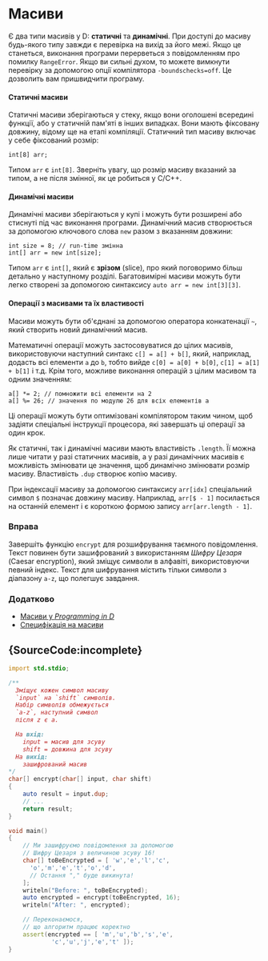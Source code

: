 # Масиви

Є два типи масивів у D: **статичні** та **динамічні**. При доступі до
масиву будь-якого типу завжди є перевірка на вихiд за його межі.
Якщо це станеться, виконання програми перерветься з повідомленням про
помилку `RangeError`. Якщо ви сильні духом, то можете вимкнути перевiрку
за допомогою опцiї компілятора `-boundschecks=off`. Це дозволить вам
пришвидчити програму.

#### Статичнi масиви

Статичні масиви зберігаються у стеку, якщо вони оголошені всередині функції,
або у статичній пам'яті в інших випадках. Вони мають фіксовану довжину,
відому ще на етапі компіляції. Статичний тип масиву включає у себе
фіксований розмір:

    int[8] arr;

Типом `arr` є `int[8]`. Зверніть увагу, що розмір масиву вказаний
за типом, а не після змінної, як це робиться у C/C++.

#### Динамiчнi масиви

Динамічні масиви зберігаються у купі і можуть бути розширенi або
стиснутi під час виконання програми. Динамічний масив створюється за
допомогою ключового слова `new` разом з вказанням довжини:

    int size = 8; // run-time змінна
    int[] arr = new int[size];

Типом `arr` є `int[]`, який є **зрiзом** (slice), про який поговоримо
більш детально у наступному розділі. Багатовимірнi масиви можуть бути
легко створені за допомогою синтаксису `auto arr = new int[3][3]`.

#### Операції з масивами та їх властивості

Масиви можуть бути об'єднані за допомогою оператора конкатенації `~`,
який створить новий динамічний масив.

Математичні операції можуть застосовуватися до цілих масивів,
використовуючи наступний синтакс `c[] = а[] + b[]`,
який, наприклад, додасть всі елементи `a` до `b`, тобто вийде
`c[0] = а[0] + b[0]`, `c[1] = а[1] + b[1]` і т.д. Крім того, можливе
виконання операцій з цілим масивом та одним значенням:

    a[] *= 2; // помножити всi елементи на 2
    a[] %= 26; // значення по модулю 26 для всіх елементів а

Ці операції можуть бути оптимізовані компілятором таким чином, щоб
задіяти спеціальні інструкції процесора, які завершать ці операції
за один крок.

Як статичнi, так і динамічнi масиви мають властивість `.length`.
Її можна лише читати у разі статичних масивів, а у разі динамічних
масивів є можливість змінювати це значення, щоб динамічно змінювати
розмір масиву. Властивість `.dup` створює копію масиву.

При індексації масиву за допомогою синтаксису `arr[idx]` спеціальний
символ `$` позначає довжину масиву. Наприклад, `arr[$ - 1]` посилається
на останній елемент і є короткою формою запису `arr[arr.length - 1]`.

### Вправа

Завершіть функцію `encrypt` для розшифрування таємного повідомлення.
Текст повинен бути зашифрований з використанням *Шифру Цезаря*
(Caesar encryption), який зміщує символи в алфавіті, використовуючи
певний індекс. Текст для шифрування містить тільки символи з діапазону
`а-z`, що полегшує завдання.

### Додатково

- [Масиви у _Programming in D_](http://ddili.org/ders/d.en/arrays.html)
- [Специфiкація на масиви](https://dlang.org/spec/arrays.html)

## {SourceCode:incomplete}

```d
import std.stdio;

/**
  Зміщує кожен символ масиву
  `input` на `shift` символів.
  Набір символів обмежується
  `а-z`, наступний символ
  після z є a.

  На вхід:
    input = масив для зсуву
    shift = довжина для зсуву
  На вихід:
    зашифрований масив
*/
char[] encrypt(char[] input, char shift)
{
    auto result = input.dup;
    // ...
    return result;
}

void main()
{
    // Ми зашифруємо повiдомлення за допомогою
    // Шифру Цезаря з величиною зсуву 16!
    char[] toBeEncrypted = [ 'w','e','l','c',
      'o','m','e','t','o','d',
      // Остання "," буде викинута!
    ];
    writeln("Before: ", toBeEncrypted);
    auto encrypted = encrypt(toBeEncrypted, 16);
    writeln("After: ", encrypted);

    // Переконаємося,
    // що алгоритм працює коректно
    assert(encrypted == [ 'm','u','b','s','e',
            'c','u','j','e','t' ]);
}
```
